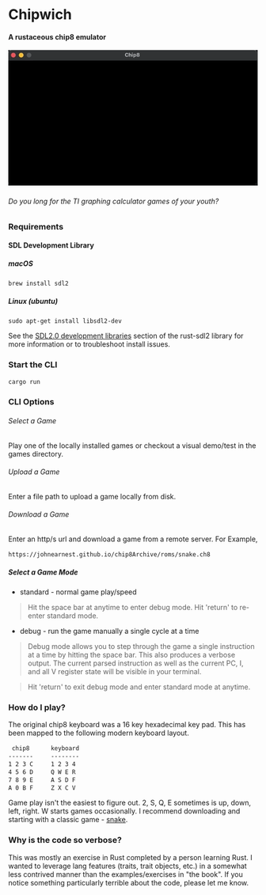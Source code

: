 # Chipwich

#### A rustaceous chip8 emulator

![Astrododge text intro](./assets/chip8.gif)

###### Do you long for the TI graphing calculator games of your youth?

### Requirements

#### SDL Development Library

##### macOS
```
brew install sdl2
```
##### Linux (ubuntu)
```
sudo apt-get install libsdl2-dev
```
See the [SDL2.0 development libraries](https://github.com/Rust-SDL2/rust-sdl2#sdl20-development-libraries) section of the rust-sdl2 library for more information or to troubleshoot install issues.

### Start the CLI

```
cargo run
```

### CLI Options
###### Select a Game
Play one of the locally installed games or checkout a visual demo/test in the games directory.

###### Upload a Game
Enter a file path to upload a game locally from disk.

###### Download a Game
Enter an http/s url and download a game from a remote server. For Example,
```
https://johnearnest.github.io/chip8Archive/roms/snake.ch8
```

##### Select a Game Mode
- standard - normal game play/speed
> Hit the space bar at anytime to enter debug mode. Hit 'return' to re-enter
> standard mode.

- debug - run the game manually a single cycle at a time
> Debug mode allows you to step through the game a single instruction at a time
> by hitting the space bar. This also produces a verbose output. The current 
> parsed instruction as well as the current PC, I, and all V register state will
> be visible in your terminal.

> Hit 'return' to exit debug mode and enter standard mode at anytime.

### How do I play?

The original chip8 keyboard was a 16 key hexadecimal key pad. This has been mapped to the following modern keyboard layout.

```
 chip8      keyboard
-------     --------
1 2 3 C     1 2 3 4
4 5 6 D     Q W E R
7 8 9 E     A S D F
A 0 B F     Z X C V
```

Game play isn't the easiest to figure out. 2, S, Q, E sometimes is up, down, left, right. W starts games occasionally. I recommend downloading and starting with a classic game - [snake](https://johnearnest.github.io/chip8Archive/roms/snake.ch8). 

### Why is the code so verbose?
This was mostly an exercise in Rust completed by a person learning Rust. I wanted to leverage lang features (traits, trait objects, etc.) in a somewhat less contrived manner than the examples/exercises in "the book". If you notice something particularly terrible about the code, please let me know.

